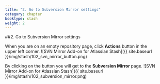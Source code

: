 ```yaml
---
title: "2. Go to Subversion Mirror settings"
category: chapter
booktype: stash
weight: 2
---
```

##2. Go to Subversion Mirror settings

When you are on an empty repository page, click **Actions** button in the upper left corner.
![SVN Mirror Add-on for Atlassian Stash]({{ site.baseurl }}/img/stash/102_svn_mirror_button.png)

By clicking on the button you will get to the **Subversion Mirror** page.
![SVN Mirror Add-on for Atlassian Stash]({{ site.baseurl }}/img/stash/102_subversion_mirror.png)

[](#up)
